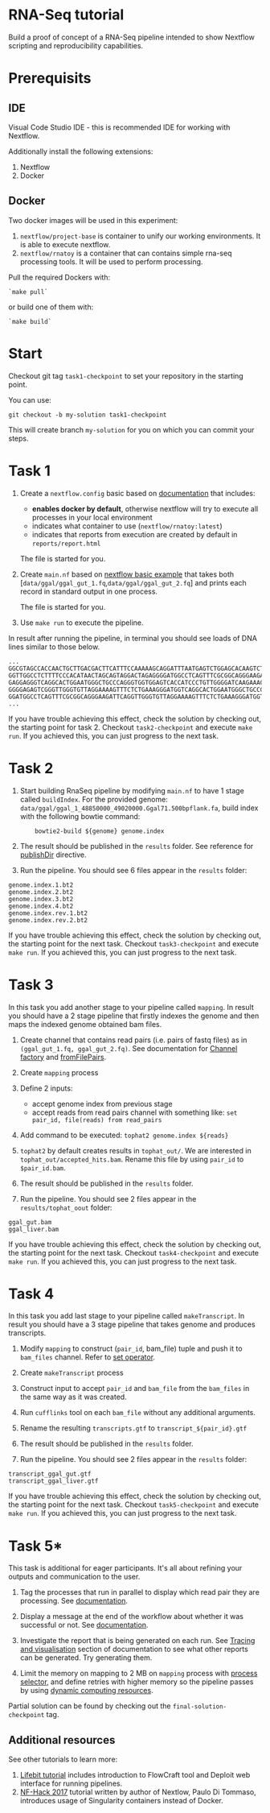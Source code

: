 RNA-Seq tutorial
======================

Build a proof of concept of a RNA-Seq pipeline intended to show Nextflow
scripting and reproducibility capabilities.

# Prerequisits

## IDE
Visual Code Studio IDE - this is recommended IDE for working with Nextflow.

Additionally install the following extensions:

1. Nextflow
2. Docker

## Docker

Two docker images will be used in this experiment:
1. `nextflow/project-base` is container to unify our working environments. It is able to execute nextflow.
2. `nextflow/rnatoy` is a container that can contains simple rna-seq processing tools. It will be used to perform processing.

Pull the required Dockers with: 

    `make pull`

or build one of them with:

    `make build`

# Start

Checkout git tag `task1-checkpoint` to set your repository in the starting point.

You can use:

`git checkout -b my-solution task1-checkpoint`

This will create branch `my-solution` for you on which you can commit your steps.

# Task 1

1. Create a `nextflow.config` basic based on [documentation](https://www.nextflow.io/docs/latest/config.html#configuration-file) that includes:
    * **enables docker by default**, otherwise nextflow will try to execute all processes in your local environment
    * indicates what container to use (`nextflow/rnatoy:latest`)
    * indicates that reports from execution are created by default in `reports/report.html`

    The file is started for you.

2. Create `main.nf` based on [nextflow basic example](https://www.nextflow.io/example1.html) that takes both [`data/ggal/ggal_gut_1.fq`,`data/ggal/ggal_gut_2.fq`] and prints each record in standard output in one process.

    The file is started for you.

3. Use `make run` to execute the pipeline.

In result after running the pipeline, in terminal you should see loads of DNA lines similar to those below.

```
...
GGCGTAGCCACCAACTGCTTGACGACTTCATTTCCAAAAAGCAGGATTTAATGAGTCTGGAGCACAAGTCTTATGAGGAGCAGCTGAGGGAACTGGGATTGCTTA
GGTTGGCCTCTTTTCCCACATAACTAGCAGTAGGACTAGAGGGGATGGCCTCAGTTTCGCGGCAGGGAAGATTCAGGTTGGGTGTTAGGAAAAGTTTCTCTGAAA
GAGGAGGGTCAGGCACTGGAATGGGCTGCCCAGGGTGGTGGAGTCACCATCCCTGTTGGGGATCAAGAAACATTTCACTGTGGTACTGAGGGATGTGGTTTAGTG
GGGGAGAGTCGGGTTGGGTGTTAGGAAAAGTTTCTCTGAAAGGGATGGTCAGGCACTGGAATGGGCTGCCCAGGGTGGTGGAGTCACCATCCCTGTTGGGGATCA
GGATGGCCTCAGTTTCGCGGCAGGGAAGATTCAGGTTGGGTGTTAGGAAAAGTTTCTCTGAAAGGGATGGTCAGGCACTGGAATGGGCTGCCCAGGGTGGTGGAG
...

```

If you have trouble achieving this effect, check the solution by checking out, the starting point for task 2. Checkout `task2-checkpoint` and execute `make run`. If you achieved this, you can just progress to the next task.

# Task 2

1. Start building RnaSeq pipeline by modifying `main.nf` to have 1 stage called `buildIndex`.
    For the provided genome: `data/ggal/ggal_1_48850000_49020000.Ggal71.500bpflank.fa`, build index with the following bowtie command:

    ```
        bowtie2-build ${genome} genome.index
    ```

2. The result should be published in the `results` folder. See reference for [publishDir](https://www.nextflow.io/docs/latest/process.html?highlight=publishdir#publishdir) directive. 

3. Run the pipeline. You should see 6 files appear in the `results` folder:

```
genome.index.1.bt2  
genome.index.2.bt2  
genome.index.3.bt2  
genome.index.4.bt2  
genome.index.rev.1.bt2  
genome.index.rev.2.bt2
```

If you have trouble achieving this effect, check the solution by checking out, the starting point for the next task. Checkout `task3-checkpoint` and execute `make run`. If you achieved this, you can just progress to the next task.

# Task 3

In this task you add another stage to your pipeline called `mapping`. In result you should have a 2 stage pipeline that firstly indexes the genome and then maps the indexed genome obtained bam files.

1. Create channel that contains read pairs (i.e. pairs of fastq files) as in `(ggal_gut_1.fq, ggal_gut_2.fq)`. See documentation for [Channel factory](https://www.nextflow.io/docs/latest/channel.html?highlight=fromfilepairs#channel-factory) and [fromFilePairs](https://www.nextflow.io/docs/latest/channel.html?highlight=fromfilepairs#fromfilepairs).

2. Create `mapping` process

3. Define 2 inputs:
    * accept genome index from previous stage
    * accept reads from read pairs channel with something like: `set pair_id, file(reads) from read_pairs`

4. Add command to be executed: `tophat2 genome.index ${reads}`

5. `tophat2` by default creates results in `tophat_out/`. We are interested in `tophat_out/accepted_hits.bam`. Rename this file by using `pair_id` to `$pair_id.bam`.

6. The result should be published in the `results` folder. 

7. Run the pipeline. You should see 2 files appear in the `results/tophat_oout` folder:

```
ggal_gut.bam
ggal_liver.bam
```

If you have trouble achieving this effect, check the solution by checking out, the starting point for the next task. Checkout `task4-checkpoint` and execute `make run`. If you achieved this, you can just progress to the next task.

# Task 4

In this task you add last stage to your pipeline called `makeTranscript`. In result you should have a 3 stage pipeline that takes genome and produces transcripts.

1. Modify `mapping` to construct (`pair_id`, bam_file) tuple and push it to `bam_files` channel. Refer to [set operator](https://www.nextflow.io/docs/latest/operator.html#set).

2. Create `makeTranscript` process

3. Construct input to accept `pair_id` and `bam_file` from the `bam_files` in the same way as it was created.

4. Run `cufflinks` tool on each `bam_file` without any additional arguments.

5. Rename the resulting `transcripts.gtf` to `transcript_${pair_id}.gtf`

6. The result should be published in the `results` folder. 

7. Run the pipeline. You should see 2 files appear in the `results` folder:

```
transcript_ggal_gut.gtf
transcript_ggal_liver.gtf
```

If you have trouble achieving this effect, check the solution by checking out, the starting point for the next task. Checkout `task5-checkpoint` and execute `make run`. If you achieved this, you can just progress to the next task.

# Task 5*

This task is additional for eager participants. It's all about refining your outputs and communication to the user.

1. Tag the processes that run in parallel to display which read pair they are processing. See [documentation](https://www.nextflow.io/docs/latest/tracing.html).

2. Display a message at the end of the workflow about whether it was successful or not. See [documentation](https://www.nextflow.io/docs/latest/metadata.html?highlight=workflow#completion-handler).

3. Investigate the report that is being generated on each run. See [Tracing and visualisation](https://www.nextflow.io/docs/latest/tracing.html) section of documentation to see what other reports can be generated. Try generating them.

4. Limit the memory on mapping to 2 MB on `mapping` process with [process selector](https://www.nextflow.io/docs/latest/config.html#process-selectors), and define retries with higher memory so the pipeline passes by using [dynamic computing resources](https://www.nextflow.io/docs/latest/process.html?highlight=memory#dynamic-computing-resources).


Partial solution can be found by checking out the `final-solution-checkpoint` tag.

## Additional resources

See other tutorials to learn more:
1. [Lifebit tutorial](https://github.com/lifebit-ai/lbf-hack-tutorial) includes introduction to FlowCraft tool and Deploit web interface for running pipelines.
2. [NF-Hack 2017](https://github.com/nextflow-io/nf-hack17-tutorial) tutorial written by author of Nextlow, Paulo Di Tommaso, introduces usage of Singularity containers instead of Docker.
